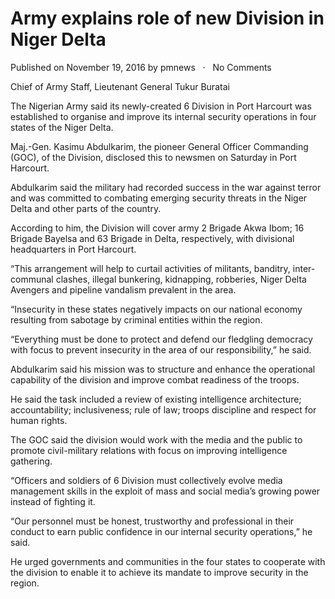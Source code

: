 # Army explains role of new Division in Niger Delta

Published on November 19, 2016 by pmnews   ·   No Comments

Chief of Army Staff, Lieutenant General Tukur Buratai

The Nigerian Army said its newly-created 6 Division in Port Harcourt was established to organise and improve its internal security operations in four states of the Niger Delta.

Maj.-Gen. Kasimu Abdulkarim, the pioneer General Officer Commanding \(GOC\), of the Division, disclosed this to newsmen on Saturday in Port Harcourt.

Abdulkarim said the military had recorded success in the war against terror and was committed to combating emerging security threats in the Niger Delta and other parts of the country.

According to him, the Division will cover army 2 Brigade Akwa Ibom; 16 Brigade Bayelsa and 63 Brigade in Delta, respectively, with divisional headquarters in Port Harcourt.

“This arrangement will help to curtail activities of militants, banditry, inter-communal clashes, illegal bunkering, kidnapping, robberies, Niger Delta Avengers and pipeline vandalism prevalent in the area.

“Insecurity in these states negatively impacts on our national economy resulting from sabotage by criminal entities within the region.

“Everything must be done to protect and defend our fledgling democracy with focus to prevent insecurity in the area of our responsibility,” he said.

Abdulkarim said his mission was to structure and enhance the operational capability of the division and improve combat readiness of the troops.

He said the task included a review of existing intelligence architecture; accountability; inclusiveness; rule of law; troops discipline and respect for human rights.

The GOC said the division would work with the media and the public to promote civil-military relations with focus on improving intelligence gathering.

“Officers and soldiers of 6 Division must collectively evolve media management skills in the exploit of mass and social media’s growing power instead of fighting it.

“Our personnel must be honest, trustworthy and professional in their conduct to earn public confidence in our internal security operations,” he said.

He urged governments and communities in the four states to cooperate with the division to enable it to achieve its mandate to improve security in the region.
